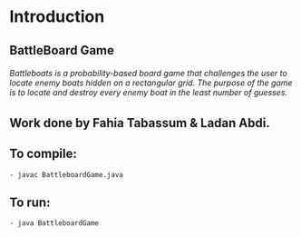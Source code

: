 # Introduction 
## BattleBoard Game 
###### Battleboats is a probability-based board game that challenges the user to locate enemy boats hidden on a rectangular grid. The purpose of the game is to locate and destroy every enemy boat in the least number of guesses.

##  Work done by Fahia Tabassum & Ladan Abdi. 

## To compile:
	- javac BattleboardGame.java
	
## To run:
	- java BattleboardGame
